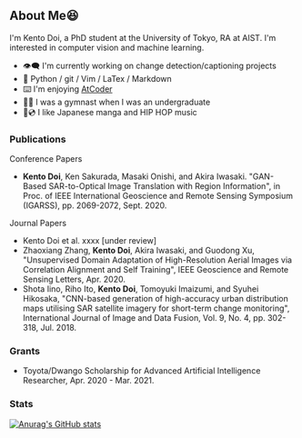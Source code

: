 ## About Me😆

I'm Kento Doi, a PhD student at the University of Tokyo, RA at AIST. I'm interested in computer vision and machine learning.

- 👁‍🗨 I'm currently working on change detection/captioning projects
- 🥺 Python / git / Vim / LaTex / Markdown
- ⌨️ I'm enjoying [AtCoder]([https://atcoder.jp/users/doiken](https://atcoder.jp/users/doiken))
- 🤸‍♂️ I was a gymnast when I was an undergraduate
- 📕💿 I like Japanese manga and HIP HOP music

### Publications

Conference Papers

- **Kento Doi**, Ken Sakurada, Masaki Onishi, and Akira Iwasaki. "GAN-Based SAR-to-Optical Image Translation with Region Information", in Proc. of IEEE International Geoscience and Remote Sensing Symposium (IGARSS), pp. 2069-2072, Sept. 2020.

Journal Papers

- Kento Doi et al. xxxx [under review]
- Zhaoxiang Zhang, **Kento Doi**, Akira Iwasaki, and Guodong Xu, "Unsupervised Domain Adaptation of High-Resolution Aerial Images via Correlation Alignment and Self Training",  IEEE Geoscience and Remote Sensing Letters, Apr. 2020.
- Shota Iino, Riho Ito, **Kento Doi**, Tomoyuki Imaizumi, and Syuhei Hikosaka, "CNN-based generation of high-accuracy urban distribution maps utilising SAR satellite imagery for short-term change monitoring", International Journal of Image and Data Fusion, Vol. 9, No. 4, pp. 302-318, Jul. 2018.

### Grants

- Toyota/Dwango Scholarship for Advanced Artificial Intelligence Researcher, Apr. 2020 - Mar. 2021.

### Stats

[![Anurag's GitHub stats](https://github-readme-stats.vercel.app/api?username=doiken23)](https://github.com/anuraghazra/github-readme-stats)
